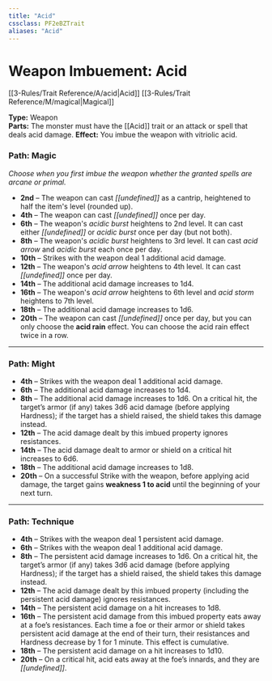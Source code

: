 ```yaml
---
title: "Acid"
cssclass: PF2eBZTrait
aliases: "Acid"
---
```


# Weapon Imbuement: Acid
[[3-Rules/Trait Reference/A/acid|Acid]] [[3-Rules/Trait Reference/M/magical|Magical]]

**Type:** Weapon  
**Parts:** The monster must have the [[Acid]] trait or an attack or spell that deals acid damage.
**Effect:** You imbue the weapon with vitriolic acid.

### Path: Magic  
_Choose when you first imbue the weapon whether the granted spells are arcane or primal._

- **2nd** – The weapon can cast _[[undefined]]_ as a cantrip, heightened to half the item's level (rounded up).
- **4th** – The weapon can cast _[[undefined]]_ once per day.
- **6th** – The weapon's _acidic burst_ heightens to 2nd level. It can cast either _[[undefined]]_ or _acidic burst_ once per day (but not both).
- **8th** – The weapon's _acidic burst_ heightens to 3rd level. It can cast _acid arrow_ and _acidic burst_ each once per day.
- **10th** – Strikes with the weapon deal 1 additional acid damage.
- **12th** – The weapon's _acid arrow_ heightens to 4th level. It can cast _[[undefined]]_ once per day.
- **14th** – The additional acid damage increases to 1d4.
- **16th** – The weapon's _acid arrow_ heightens to 6th level and _acid storm_ heightens to 7th level.
- **18th** – The additional acid damage increases to 1d6.
- **20th** – The weapon can cast _[[undefined]]_ once per day, but you can only choose the **acid rain** effect. You can choose the acid rain effect twice in a row.

---

### Path: Might

- **4th** – Strikes with the weapon deal 1 additional acid damage.
- **6th** – The additional acid damage increases to 1d4.
- **8th** – The additional acid damage increases to 1d6. On a critical hit, the target’s armor (if any) takes 3d6 acid damage (before applying Hardness); if the target has a shield raised, the shield takes this damage instead.
- **12th** – The acid damage dealt by this imbued property ignores resistances.
- **14th** – The acid damage dealt to armor or shield on a critical hit increases to 6d6.
- **18th** – The additional acid damage increases to 1d8.
- **20th** – On a successful Strike with the weapon, before applying acid damage, the target gains **weakness 1 to acid** until the beginning of your next turn.

---

### Path: Technique

- **4th** – Strikes with the weapon deal 1 persistent acid damage.
- **6th** – Strikes with the weapon deal 1 additional acid damage.
- **8th** – The persistent acid damage increases to 1d6. On a critical hit, the target’s armor (if any) takes 3d6 acid damage (before applying Hardness); if the target has a shield raised, the shield takes this damage instead.
- **12th** – The acid damage dealt by this imbued property (including the persistent acid damage) ignores resistances.
- **14th** – The persistent acid damage on a hit increases to 1d8.
- **16th** – The persistent acid damage from this imbued property eats away at a foe’s resistances. Each time a foe or their armor or shield takes persistent acid damage at the end of their turn, their resistances and Hardness decrease by 1 for 1 minute. This effect is cumulative.
- **18th** – The persistent acid damage on a hit increases to 1d10.
- **20th** – On a critical hit, acid eats away at the foe’s innards, and they are _[[undefined]]_.
